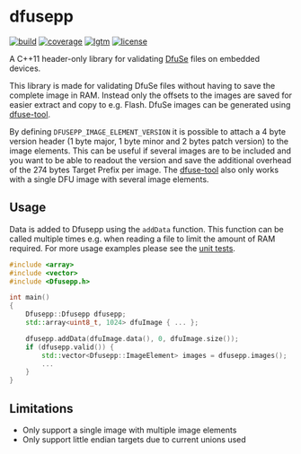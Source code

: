 # dfusepp

[![build](https://github.com/bang-olufsen/dfusepp/actions/workflows/build.yml/badge.svg)](https://github.com/bang-olufsen/dfusepp/actions/workflows/build.yml)
[![coverage](https://coveralls.io/repos/github/bang-olufsen/dfusepp/badge.svg?branch=main)](https://coveralls.io/github/bang-olufsen/dfusepp?branch=main)
[![lgtm](https://img.shields.io/lgtm/alerts/g/bang-olufsen/dfusepp.svg?logo=lgtm&logoWidth=18)](https://lgtm.com/projects/g/bang-olufsen/dfusepp/alerts/)
[![license](https://img.shields.io/badge/license-MIT_License-blue.svg?style=flat)](LICENSE)

A C++11 header-only library for validating [DfuSe](http://rc.fdr.hu/UM0391.pdf) files on embedded devices.

This library is made for validating DfuSe files without having to save the complete image in RAM. Instead only the offsets to the images are saved for easier extract and copy to e.g. Flash. DfuSe images can be generated using [dfuse-tool](https://github.com/bang-olufsen/dfuse-tool).

By defining `DFUSEPP_IMAGE_ELEMENT_VERSION` it is possible to attach a 4 byte version header (1 byte major, 1 byte minor and 2 bytes patch version) to the image elements. This can be useful if several images are to be included and you want to be able to readout the version and save the additional overhead of the 274 bytes Target Prefix per image. The [dfuse-tool](https://github.com/bang-olufsen/dfuse-tool) also only works with a single DFU image with several image elements.

## Usage

Data is added to Dfusepp using the `addData` function. This function can be called multiple times e.g. when reading a file to limit the amount of RAM required. For more usage examples please see the [unit tests](https://github.com/bang-olufsen/dfusepp/blob/main/test/src/TestDfusepp.cpp).

```cpp
#include <array>
#include <vector>
#include <Dfusepp.h>

int main()
{
    Dfusepp::Dfusepp dfusepp;
    std::array<uint8_t, 1024> dfuImage { ... };

    dfusepp.addData(dfuImage.data(), 0, dfuImage.size());
    if (dfusepp.valid()) {
        std::vector<Dfusepp::ImageElement> images = dfusepp.images();
        ...
    }
}
```

## Limitations

* Only support a single image with multiple image elements
* Only support little endian targets due to current unions used

